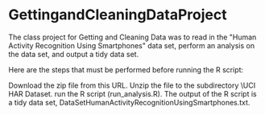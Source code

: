 # GettingandCleaningDataProject

The class project for Getting and Cleaning Data was to read in the "Human Activity Recognition Using Smartphones" data set, perform an analysis on the data set, and output a tidy data set.

Here are the steps that must be performed before running the R script:

Download the zip file from this URL.
Unzip the file to the subdirectory \UCI HAR Dataset.
run the R script (run_analysis.R).
The output of the R script is a tidy data set, DataSetHumanActivityRecognitionUsingSmartphones.txt.
